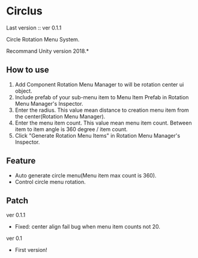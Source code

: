 # Circlus

Last version :: ver 0.1.1

Circle Rotation Menu System.

Recommand Unity version 2018.*

## How to use

1. Add Component Rotation Menu Manager to will be rotation center ui object.
2. Include prefab of your sub-menu item to Menu Item Prefab in Rotation Menu Manager's Inspector.
3. Enter the radius. This value mean distance to creation menu item from the center(Rotation Menu Manager).
4. Enter the menu item count. This value mean menu item count. Between item to item angle is 360 degree / item count.
5. Click "Generate Rotation Menu Items" in Rotation Menu Manager's Inspector.

## Feature

- Auto generate circle menu(Menu item max count is 360).
- Control circle menu rotation.

## Patch

ver 0.1.1
- Fixed: center align fail bug when menu item counts not 20.

ver 0.1
- First version!
